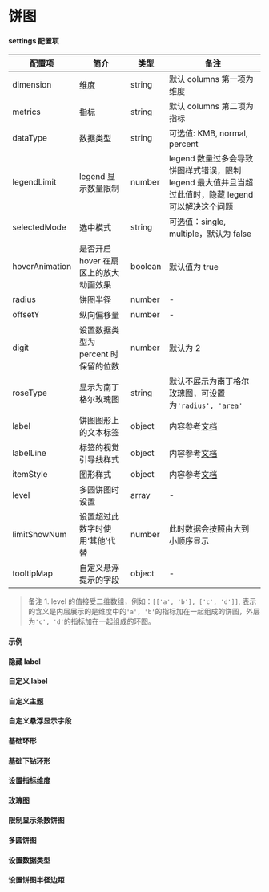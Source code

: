 # 饼图

#### settings 配置项

| 配置项         | 简介                                  | 类型    | 备注                                                                                                |
| -------------- | ------------------------------------- | ------- | --------------------------------------------------------------------------------------------------- |
| dimension      | 维度                                  | string  | 默认 columns 第一项为维度                                                                           |
| metrics        | 指标                                  | string  | 默认 columns 第二项为指标                                                                           |
| dataType       | 数据类型                              | string  | 可选值: KMB, normal, percent                                                                        |
| legendLimit    | legend 显示数量限制                   | number  | legend 数量过多会导致饼图样式错误，限制 legend 最大值并且当超过此值时，隐藏 legend 可以解决这个问题 |
| selectedMode   | 选中模式                              | string  | 可选值：single, multiple，默认为 false                                                              |
| hoverAnimation | 是否开启 hover 在扇区上的放大动画效果 | boolean | 默认值为 true                                                                                       |
| radius         | 饼图半径                              | number  | -                                                                                                   |
| offsetY        | 纵向偏移量                            | number  | -                                                                                                   |
| digit          | 设置数据类型为 percent 时保留的位数   | number  | 默认为 2                                                                                            |
| roseType       | 显示为南丁格尔玫瑰图                  | string  | 默认不展示为南丁格尔玫瑰图，可设置为`'radius', 'area'`                                              |
| label          | 饼图图形上的文本标签                  | object  | 内容参考[文档](http://echarts.baidu.com/option.html#series-pie.label)                               |
| labelLine      | 标签的视觉引导线样式                  | object  | 内容参考[文档](http://echarts.baidu.com/option.html#series-pie.labelLine)                           |
| itemStyle      | 图形样式                              | object  | 内容参考[文档](http://echarts.baidu.com/option.html#series-pie.itemStyle)                           |
| level          | 多圆饼图时设置                        | array   | -                                                                                                   |
| limitShowNum   | 设置超过此数字时使用‘其他’代替        | number  | 此时数据会按照由大到小顺序显示                                                                      |
| tooltipMap     | 自定义悬浮提示的字段                  | object  | -                                                                                                   |

> 备注 1. level 的值接受二维数组，例如：`[['a', 'b'], ['c', 'd']]`, 表示的含义是内层展示的是维度中的`'a', 'b'`的指标加在一起组成的饼图，外层为`'c', 'd'`的指标加在一起组成的环图。

#### 示例

<vuep template="#simple-pie"></vuep>

<script v-pre type="text/x-template" id="simple-pie">
<template>
  <ve-pie :data="chartData"></ve-pie>
</template>

<script>
  export default {
    data () {
      return {
        chartData: {
          columns: ['日期', '访问用户'],
          rows: [
            { '日期': '1/1', '访问用户': 1393 },
            { '日期': '1/2', '访问用户': 3530 },
            { '日期': '1/3', '访问用户': 2923 },
            { '日期': '1/4', '访问用户': 1723 },
            { '日期': '1/5', '访问用户': 3792 },
            { '日期': '1/6', '访问用户': 4593 }
          ]
        }
      }
    }
  }
</script>
</script>

#### 隐藏 label

<vuep template="#simple-label-pie"></vuep>

<script v-pre type="text/x-template" id="simple-label-pie">
<template>
  <ve-pie :data="chartData" :settings="chartSettings"></ve-pie>
</template>

<script>
  export default {
    data () {
      this.chartSettings = {
        label: {
          show: false
        },
        labelLine: {
          show: false
        }
      }
      return {
        chartData: {
          columns: ['日期', '访问用户'],
          rows: [
            { '日期': '1/1', '访问用户': 1393 },
            { '日期': '1/2', '访问用户': 3530 },
            { '日期': '1/3', '访问用户': 2923 },
            { '日期': '1/4', '访问用户': 1723 },
            { '日期': '1/5', '访问用户': 3792 },
            { '日期': '1/6', '访问用户': 4593 }
          ]
        }
      }
    }
  }
</script>
</script>

#### 自定义 label

<vuep template="#simple-set-pie"></vuep>

<script v-pre type="text/x-template" id="simple-set-pie">
<template>
  <ve-pie :data="chartData" :settings="chartSettings"></ve-pie>
</template>

<script>
  export default {
    data () {
      this.chartSettings = {
        label: {
          formatter: "{b} : {c} ({d}%)"
        }
      }
      return {
        chartData: {
          columns: ['日期', '访问用户'],
          rows: [
            { '日期': '1/1', '访问用户': 1393 },
            { '日期': '1/2', '访问用户': 3530 },
            { '日期': '1/3', '访问用户': 2923 },
            { '日期': '1/4', '访问用户': 1723 },
            { '日期': '1/5', '访问用户': 3792 },
            { '日期': '1/6', '访问用户': 4593 }
          ]
        }
      }
    }
  }
</script>
</script>

#### 自定义主题

<vuep template="#simple-theme-pie"></vuep>

<script v-pre type="text/x-template" id="simple-theme-pie">
<template>
  <ve-pie :data="chartData" :settings="chartSettings" :theme="chartTheme"></ve-pie>
</template>

<script>
  export default {
    data () {
      this.chartSettings = {
        label: {
          show: false
        },
        labelLine: {
          show: false
        }
      }
      this.chartTheme = {
        color: ['#FEC9C8', '#FEE0C5', '#B4EFD5', '#CADCFE', '#FF9C5A', '#BAF6E9']
      }
      return {
        chartData: {
          columns: ['日期', '访问用户'],
          rows: [
            { '日期': '1/1', '访问用户': 1393 },
            { '日期': '1/2', '访问用户': 3530 },
            { '日期': '1/3', '访问用户': 2923 },
            { '日期': '1/4', '访问用户': 1723 },
            { '日期': '1/5', '访问用户': 3792 },
            { '日期': '1/6', '访问用户': 4593 }
          ]
        }
      }
    }
  }
</script>
</script>

#### 自定义悬浮显示字段

<vuep template="#simple-tooltip-pie"></vuep>

<script v-pre type="text/x-template" id="simple-tooltip-pie">
<template>
  <ve-pie :data="chartData" :settings="chartSettings"></ve-pie>
</template>

<script>
  export default {
    data () {
      this.chartSettings = {
   tooltipMap: { user: "我的用户", user1: "我的用户1" }
      }
      return {
        chartData: {
          columns: ['日期', 'user', 'user1'],
          rows: [
            { '日期': '1/1', 'user': 1393, 'user1': 3792 },
            { '日期': '1/2', 'user': 3530, 'user1': 3530 },
            { '日期': '1/3', 'user': 2923, 'user1': 1723 },
            { '日期': '1/4', 'user': 1723, 'user1': 1393 },
            { '日期': '1/5', 'user': 3792, 'user1': 4593 },
            { '日期': '1/6', 'user': 4593, 'user1': 1393 }
          ]
        }
      }
    }
  }
</script>
</script>

#### 基础环形

<vuep template="#simple-circular-pie"></vuep>

<script v-pre type="text/x-template" id="simple-circular-pie">
<template>
  <ve-pie :data="chartData" :settings="chartSettings"></ve-pie>
</template>

<script>
  export default {
    data () {
      this.chartSettings = {
        level: [[], ["1/1", "1/2", "1/3", "1/4", "1/5", "1/6"]]
      }
      return {
        chartData: {
          columns: ['日期', '访问用户'],
          rows: [
            { '日期': '1/1', '访问用户': 1393 },
            { '日期': '1/2', '访问用户': 3530 },
            { '日期': '1/3', '访问用户': 2923 },
            { '日期': '1/4', '访问用户': 1723 },
            { '日期': '1/5', '访问用户': 3792 },
            { '日期': '1/6', '访问用户': 4593 }
          ]
        }
      }
    }
  }
</script>
</script>

#### 基础下钻环形

<vuep template="#simple-down-pie"></vuep>

<script v-pre type="text/x-template" id="simple-down-pie">
<template>
  <ve-pie :data="chartData" :settings="chartSettings"></ve-pie>
</template>

<script>
  export default {
    data () {
      this.chartSettings = {
        level: [[], ["1/1", "1/2", "1/3", "1/4", "1/5", "1/6"]],
        downPie: true
      }
      return {
        chartData: {
          columns: ['日期', '访问用户'],
          rows: [
            { '日期': '1/1', '访问用户': 1393 },
            { '日期': '1/2', '访问用户': 3530 },
            { '日期': '1/3', '访问用户': 2923 },
            { '日期': '1/4', '访问用户': 1723 },
            { '日期': '1/5', '访问用户': 3792 },
            { '日期': '1/6', '访问用户': 4593 }
          ]
        }
      }
    }
  }
</script>
</script>

#### 设置指标维度

<vuep template="#index-demision"></vuep>

<script v-pre type="text/x-template" id="index-demision">
<template>
  <ve-pie :data="chartData" :settings="chartSettings"></ve-pie>
</template>

<script>
  export default {
    data () {
      this.chartSettings = {
        dimension: '日期',
        metrics: '访问用户'
      }
      return {
        chartData: {
          columns: ['日期', '访问用户'],
          rows: [
            { '日期': '1/1', '访问用户': 1393 },
            { '日期': '1/2', '访问用户': 3530 },
            { '日期': '1/3', '访问用户': 2923 },
            { '日期': '1/4', '访问用户': 1723 },
            { '日期': '1/5', '访问用户': 3792 },
            { '日期': '1/6', '访问用户': 4593 }
          ]
        }
      }
    }
  }
</script>
</script>

#### 玫瑰图

<vuep template="#rose-pie"></vuep>

<script v-pre type="text/x-template" id="rose-pie">
<template>
  <ve-pie :data="chartData" :settings="chartSettings"></ve-pie>
</template>

<script>
  export default {
    data () {
      this.chartSettings = {
        roseType: 'radius'
      }
      return {
        chartData: {
          columns: ['日期', '访问用户'],
          rows: [
            { '日期': '1/1', '访问用户': 1393 },
            { '日期': '1/2', '访问用户': 3530 },
            { '日期': '1/3', '访问用户': 2923 },
            { '日期': '1/4', '访问用户': 1723 },
            { '日期': '1/5', '访问用户': 3792 },
            { '日期': '1/6', '访问用户': 4593 }
          ]
        }
      }
    }
  }
</script>
</script>

#### 限制显示条数饼图

<vuep template="#limited-number"></vuep>

<script v-pre type="text/x-template" id="limited-number">
<template>
  <ve-pie :data="chartData" :settings="chartSettings"></ve-pie>
</template>

<script>
  export default {
    data () {
      this.chartSettings = {
        limitShowNum: 5
      }
      return {
        chartData: {
          columns: ['日期', '访问用户'],
          rows: [
            { '日期': '1/1', '访问用户': 1393 },
            { '日期': '1/2', '访问用户': 3530 },
            { '日期': '1/3', '访问用户': 2923 },
            { '日期': '1/4', '访问用户': 1723 },
            { '日期': '1/5', '访问用户': 3792 },
            { '日期': '1/6', '访问用户': 4593 }
          ]
        }
      }
    }
  }
</script>
</script>

#### 多圆饼图

<vuep template="#mutiple-pie"></vuep>

<script v-pre type="text/x-template" id="mutiple-pie">
<template>
  <ve-pie :data="chartData" :settings="chartSettings"></ve-pie>
</template>

<script>
  export default {
    data () {
      this.chartSettings = {
        level: [
          ['1/1', '1/2', '1/3'],
          ['1/4', '1/5']
        ]
      }
      return {
        chartData: {
          columns: ['日期', '访问用户'],
          rows: [
            { '日期': '1/1', '访问用户': 1393 },
            { '日期': '1/2', '访问用户': 3530 },
            { '日期': '1/3', '访问用户': 2923 },
            { '日期': '1/4', '访问用户': 1723 },
            { '日期': '1/5', '访问用户': 3792 },
            { '日期': '1/6', '访问用户': 4593 }
          ]
        }
      }
    }
  }
</script>
</script>

#### 设置数据类型

<vuep template="#data-type"></vuep>

<script v-pre type="text/x-template" id="data-type">
<template>
  <ve-pie :data="chartData" :settings="chartSettings"></ve-pie>
</template>

<script>
  export default {
    data () {
      this.chartSettings = {
        dataType: 'percent'
      }
      return {
        chartData: {
          columns: ['日期', '访问用户'],
          rows: [
            { '日期': '1/1', '访问用户': 1393 },
            { '日期': '1/2', '访问用户': 3530 },
            { '日期': '1/3', '访问用户': 2923 },
            { '日期': '1/4', '访问用户': 1723 },
            { '日期': '1/5', '访问用户': 3792 },
            { '日期': '1/6', '访问用户': 4593 }
          ]
        }
      }
    }
  }
</script>
</script>

#### 设置饼图半径边距

<vuep template="#pie-style"></vuep>

<script v-pre type="text/x-template" id="pie-style">
<template>
  <ve-pie :data="chartData" :settings="chartSettings"></ve-pie>
</template>

<script>
  export default {
    data () {
      this.chartSettings = {
        radius: 10,
        offsetY: 300
      }
      return {
        chartData: {
          columns: ['日期', '访问用户'],
          rows: [
            { '日期': '1/1', '访问用户': 1393 },
            { '日期': '1/2', '访问用户': 3530 },
            { '日期': '1/3', '访问用户': 2923 },
            { '日期': '1/4', '访问用户': 1723 },
            { '日期': '1/5', '访问用户': 3792 },
            { '日期': '1/6', '访问用户': 4593 }
          ]
        }
      }
    }
  }
</script>
</script>
